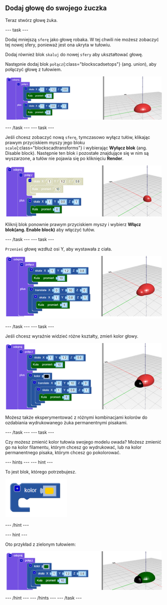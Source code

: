 ## Dodaj głowę do swojego żuczka

Teraz stwórz głowę żuka.

--- task ---

Dodaj mniejszą `sferę` jako głowę robaka. W tej chwili nie możesz zobaczyć tej nowej sfery, ponieważ jest ona ukryta w tułowiu.

Dodaj również blok `skaluj` do nowej `sfery` aby ukształtować głowę.

Następnie dodaj blok `połącz`{:class="blockscadsetops"} (ang. union), aby połączyć głowę z tułowiem.

![zrzut ekranu](images/bug-head-hidden.png)

--- /task --- --- task ---

Jeśli chcesz zobaczyć nową `sferę`, tymczasowo wyłącz tułów, klikając prawym przyciskiem myszy jego bloku `scale`{:class="blockscadtransforms"} i wybierając **Wyłącz blok** (ang. Disable block). Następnie ten blok i pozostałe znajdujące się w nim są wyszarzone, a tułów nie pojawia się po kliknięciu **Render**.

![zrzut ekranu](images/bug-disable.png)

Kliknij blok ponownie prawym przyciskiem myszy i wybierz **Włącz blok(ang. Enable block)** aby włączyć tułów.

--- /task --- --- task ---

`Przenieś` głowę wzdłuż osi Y, aby wystawała z ciała.

  ![zrzut ekranu](images/bug-head.png)

--- /task --- --- task ---

Jeśli chcesz wyraźnie widzieć różne kształty, zmień kolor głowy.

![zrzut ekranu](images/bug-head-black.png)

Możesz także eksperymentować z różnymi kombinacjami kolorów do ozdabiania wydrukowanego żuka permanentnymi pisakami.

--- /task --- --- task ---

Czy możesz zmienić kolor tułowia swojego modelu owada? Możesz zmienić go na kolor filamentu, którym chcesz go wydrukować, lub na kolor permanentnego pisaka, którym chcesz go pokolorować.

--- hints --- --- hint ---

To jest blok, którego potrzebujesz.

![zrzut ekranu](images/bug-colour-block.png)

--- /hint ---

--- hint ---

Oto przykład z zielonym tułowiem:

![zrzut ekranu](images/bug-body-colour.png)

--- /hint --- --- /hints --- --- /task ---




  

